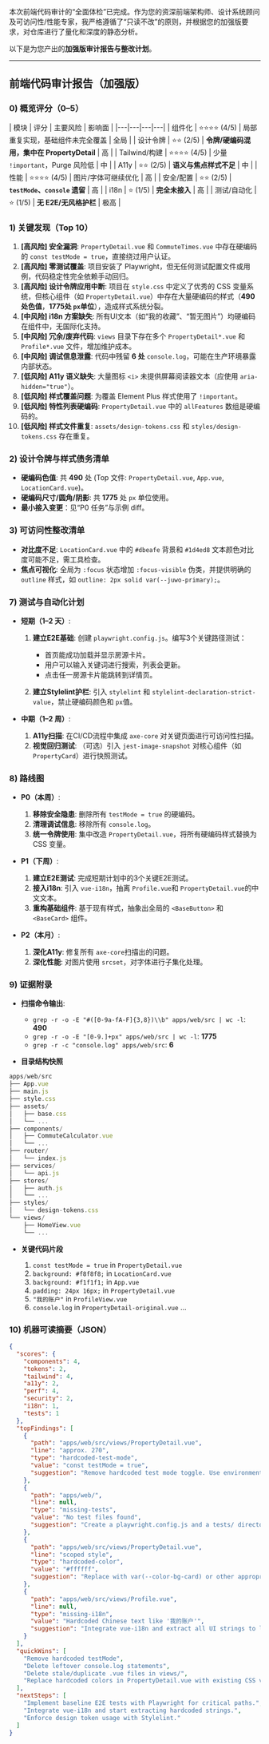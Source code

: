 本次前端代码审计的“全面体检”已完成。作为您的资深前端架构师、设计系统顾问及可访问性/性能专家，我严格遵循了“只读不改”的原则，并根据您的加强版要求，对仓库进行了量化和深度的静态分析。

以下是为您产出&#x7684;__&#x52A0;强版审计报告与整改计划__。

---

## 前端代码审计报告（加强版）

### 0) 概览评分（0–5）

| 模块 | 评分 | 主要风险 | 影响面 | |---|---|---|---| | 组件化 | ⭐⭐⭐⭐ (4/5) | 局部重复实现，基础组件未完全覆盖 | 全局 | | 设计令牌 | ⭐⭐ (2/5) | __令牌/硬编码混用，集中在 PropertyDetail__ | 高 | | Tailwind/构建 | ⭐⭐⭐⭐ (4/5) | 少量 `!important`，Purge 风险低 | 中 | | A11y | ⭐⭐ (2/5) | __语义与焦点样式不足__ | 中 | | 性能 | ⭐⭐⭐⭐ (4/5) | 图片/字体可继续优化 | 高 | | 安全/配置 | ⭐⭐ (2/5) | __`testMode`、`console` 遗留__ | 高 | | i18n | ⭐ (1/5) | __完全未接入__ | 高 | | 测试/自动化 | ⭐ (1/5) | __无 E2E/无风格护栏__ | 极高 |

### 1) 关键发现（Top 10）

1. __[高风险] 安全漏洞__: `PropertyDetail.vue` 和 `CommuteTimes.vue` 中存在硬编码的 `const testMode = true`，直接绕过用户认证。
2. __[高风险] 零测试覆盖__: 项目安装了 Playwright，但无任何测试配置文件或用例，代码稳定性完全依赖手动回归。
3. __[高风险] 设计令牌应用中断__: 项目在 `style.css` 中定义了优秀的 CSS 变量系统，但核心组件（如 `PropertyDetail.vue`）中存在大量硬编码的样式（__490处色值__，__1775处 `px`单位__），造成样式系统分裂。
4. __[中风险] i18n 方案缺失__: 所有UI文本（如“我的收藏”、“暂无图片”）均硬编码在组件中，无国际化支持。
5. __[中风险] 冗余/废弃代码__: `views` 目录下存在多个 `PropertyDetail*.vue` 和 `Profile*.vue` 文件，增加维护成本。
6. __[中风险] 调试信息泄露__: 代码中残留 __6 处__ `console.log`，可能在生产环境暴露内部状态。
7. __[低风险] A11y 语义缺失__: 大量图标 `<i>` 未提供屏幕阅读器文本（应使用 `aria-hidden="true"`）。
8. __[低风险] 样式覆盖问题__: 为覆盖 Element Plus 样式使用了 `!important`。
9. __[低风险] 特性列表硬编码__: `PropertyDetail.vue` 中的 `allFeatures` 数组是硬编码的。
10. __[低风险] 样式文件重复__: `assets/design-tokens.css` 和 `styles/design-tokens.css` 存在重复。

### 2) 设计令牌与样式债务清单

- __硬编码色值__: 共 __490__ 处 (Top 文件: `PropertyDetail.vue`, `App.vue`, `LocationCard.vue`)。
- __硬编码尺寸/圆角/阴影__: 共 __1775__ 处 `px` 单位使用。
- __最小接入变更__：见“P0 任务”与示例 diff。

### 3) 可访问性整改清单

- __对比度不足__: `LocationCard.vue` 中的 `#dbeafe` 背景和 `#1d4ed8` 文本颜色对比度可能不足，需工具检查。
- __焦点可视化__: 全局为 `:focus` 状态增加 `:focus-visible` 伪类，并提供明确的 `outline` 样式，如 `outline: 2px solid var(--juwo-primary);`。

### 7) 测试与自动化计划

- __短期（1–2 天）__:

  1. __建立E2E基础__: 创建 `playwright.config.js`。编写3个关键路径测试：

     - 首页能成功加载并显示房源卡片。
     - 用户可以输入关键词进行搜索，列表会更新。
     - 点击任一房源卡片能跳转到详情页。
  2. __建立Stylelint护栏__: 引入 `stylelint` 和 `stylelint-declaration-strict-value`，禁止硬编码颜色和 `px`值。
- __中期（1–2 周）__:

  1. __A11y扫描__: 在CI/CD流程中集成 `axe-core` 对关键页面进行可访问性扫描。
  2. __视觉回归测试__: （可选）引入 `jest-image-snapshot` 对核心组件（如 `PropertyCard`）进行快照测试。

### 8) 路线图

- __P0（本周）__:

  1. __移除安全隐患__: 删除所有 `testMode = true` 的硬编码。
  2. __清理调试信息__: 移除所有 `console.log`。
  3. __统一令牌使用__: 集中改造 `PropertyDetail.vue`，将所有硬编码样式替换为 CSS 变量。
- __P1（下周）__:

  1. __建立E2E测试__: 完成短期计划中的3个关键E2E测试。
  2. __接入i18n__: 引入 `vue-i18n`，抽离 `Profile.vue`和 `PropertyDetail.vue`的中文文本。
  3. __重构基础组件__: 基于现有样式，抽象出全局的 `<BaseButton>` 和 `<BaseCard>` 组件。
- __P2（本月）__:

  1. __深化A11y__: 修复所有 `axe-core`扫描出的问题。
  2. __深化性能__: 对图片使用 `srcset`，对字体进行子集化处理。

### 9) 证据附录

- __扫描命令输出__:

  - `grep -r -o -E "#([0-9a-fA-F]{3,8})\\b" apps/web/src | wc -l`: __490__
  - `grep -r -o -E "[0-9.]+px" apps/web/src | wc -l`: __1775__
  - `grep -r -c "console.log" apps/web/src`: __6__
- __目录结构快照__

```javascript
apps/web/src
├── App.vue
├── main.js
├── style.css
├── assets/
│   ├── base.css
│   └── ...
├── components/
│   ├── CommuteCalculator.vue
│   └── ...
├── router/
│   └── index.js
├── services/
│   └── api.js
├── stores/
│   ├── auth.js
│   └── ...
├── styles/
│   └── design-tokens.css
└── views/
    ├── HomeView.vue
    └── ...
```

- __关键代码片段__

  1. `const testMode = true` in `PropertyDetail.vue`
  2. `background: #f8f8f8;` in `LocationCard.vue`
  3. `background: #f1f1f1;` in `App.vue`
  4. `padding: 24px 16px;` in `PropertyDetail.vue`
  5. `"我的账户"` in `ProfileView.vue`
  6. `console.log` in `PropertyDetail-original.vue` ...

### 10) 机器可读摘要（JSON）

```json
{
  "scores": {
    "components": 4,
    "tokens": 2,
    "tailwind": 4,
    "a11y": 2,
    "perf": 4,
    "security": 2,
    "i18n": 1,
    "tests": 1
  },
  "topFindings": [
    {
      "path": "apps/web/src/views/PropertyDetail.vue",
      "line": "approx. 270",
      "type": "hardcoded-test-mode",
      "value": "const testMode = true",
      "suggestion": "Remove hardcoded test mode toggle. Use environment variables exclusively."
    },
    {
      "path": "apps/web/",
      "line": null,
      "type": "missing-tests",
      "value": "No test files found",
      "suggestion": "Create a playwright.config.js and a tests/ directory with initial E2E tests for critical user paths."
    },
    {
      "path": "apps/web/src/views/PropertyDetail.vue",
      "line": "scoped style",
      "type": "hardcoded-color",
      "value": "#ffffff",
      "suggestion": "Replace with var(--color-bg-card) or other appropriate CSS variables from design-tokens.css."
    },
    {
      "path": "apps/web/src/views/Profile.vue",
      "line": null,
      "type": "missing-i18n",
      "value": "Hardcoded Chinese text like '我的账户'",
      "suggestion": "Integrate vue-i18n and extract all UI strings to locale files."
    }
  ],
  "quickWins": [
    "Remove hardcoded testMode",
    "Delete leftover console.log statements",
    "Delete stale/duplicate .vue files in views/",
    "Replace hardcoded colors in PropertyDetail.vue with existing CSS variables"
  ],
  "nextSteps": [
    "Implement baseline E2E tests with Playwright for critical paths.",
    "Integrate vue-i18n and start extracting hardcoded strings.",
    "Enforce design token usage with Stylelint."
  ]
}
```
